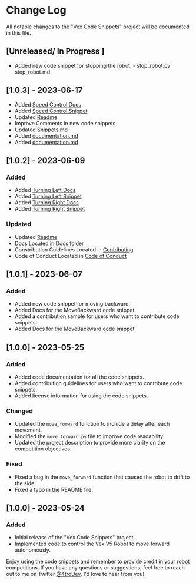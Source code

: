 # Change Log

All notable changes to the "Vex Code Snippets" project will be documented in this file.

## [Unreleased/ In Progress ] 
- Added new code snippet for stopping the robot. - stop_robot.py stop_robot.md


## [1.0.3] - 2023-06-17
- Added [Speed Control Docs](../docs/speed_ctrl.md)
- Added [Speed Control Snippet](../speed_ctrl.py)
- Updated [Readme](../README.md)
- Improve Comments in new code snippets
- Updated [Snippets.md](../Snippets.md)
- Added [documentation.md](../docs/documentation.md)
- Added [documentation.md](../docs/documentation.md)

## [1.0.2] - 2023-06-09

### Added
- Added [Turning Left Docs](../docs/turning_left.md)
- Added [Turning Left Snippet](../turn_left.py)
- Added [Turning Right Docs](../docs/turning_right.md)
- Added [Turning Right Snippet](../turn_right.py)
### Updated
- Updated [Readme](../README.md)
- Docs Located in [Docs](../docs) folder
- Constribution Guidelines Located in [Contributing](../CONTRIBUTING.md)
- Code of Conduct Located in [Code of Conduct](../CODE_OF_CONDUCT.md)

## [1.0.1] - 2023-06-07
### Added
- Added new code snippet for moving backward.
- Added Docs for the MoveBackward code snippet.
- Added a contribution sample for users who want to contribute code snippets.
- Added Docs for the MoveBackward code snippet.



## [1.0.0] - 2023-05-25
### Added


- Added code documentation for all the code snippets.
- Added contribution guidelines for users who want to contribute code snippets.
- Added license information for using the code snippets.

### Changed

- Updated the `move_forward` function to include a delay after each movement.
- Modified the `move_forward.py` file to improve code readability.
- Updated the project description to provide more clarity on the competition objectives.

### Fixed

- Fixed a bug in the `move_forward` function that caused the robot to drift to the side.
- Fixed a typo in the README file.

## [1.0.0] - 2023-05-24

### Added

- Initial release of the "Vex Code Snippets" project.
- Implemented code to control the Vex V5 Robot to move forward autonomously.

Enjoy using the code snippets and remember to provide credit in your robot competitions. If you have any questions or suggestions, feel free to reach out to me on Twitter [@4troDev](https://twitter.com/4troDev). I'd love to hear from you!